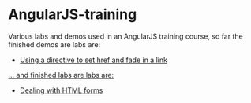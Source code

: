 AngularJS-training
==================

Various labs and demos used in an AngularJS training course, so far the finished demos are labs are:
<ul>
	<li><a href="https://github.com/FilipStenbeck/angularJS-training/tree/master/demo-hidden-link-directive">Using a directive to set href and fade in a link</li>
</ul>

... and  finished labs are labs are:
<ul>
	<li><a href="https://github.com/FilipStenbeck/angularJS-training/tree/master/lab-signup-form">Dealing with HTML forms</li>
</ul>